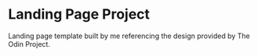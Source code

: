 # Landing Page Project

Landing page template built by me referencing the design provided by The Odin Project.
